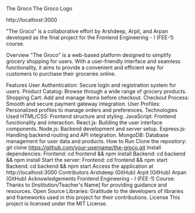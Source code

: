The Groco
The Groco Logo

http://localhost:3000

"The Groco" is a collaborative effort by Arshdeep, Arpit, and Arpan developed as the final project for the Frontend Engineering - I (FEE-1) course.

Overview
"The Groco" is a web-based platform designed to simplify grocery shopping for users. With a user-friendly interface and seamless functionality, it aims to provide a convenient and efficient way for customers to purchase their groceries online.

Features
User Authentication: Secure login and registration system for users.
Product Catalog: Browse through a wide range of grocery products.
Shopping Cart: Add and manage items before checkout.
Checkout Process: Smooth and secure payment gateway integration.
User Profiles: Personalized profiles to manage orders and preferences.
Technologies Used
HTML/CSS: Frontend structure and styling.
JavaScript: Frontend functionality and interaction.
React.js: Building the user interface components.
Node.js: Backend development and server setup.
Express.js: Handling backend routing and API integration.
MongoDB: Database management for user data and products.
How to Run
Clone the repository: git clone https://github.com/your-username/the-groco.git
Install dependencies:
Frontend: cd frontend && npm install
Backend: cd backend && npm install
Start the server:
Frontend: cd frontend && npm start
Backend: cd backend && npm start
Access the application at http://localhost:3000
Contributors
Arshdeep (GitHub)
Arpit (GitHub)
Arpan (GitHub)
Acknowledgements
Frontend Engineering - I (FEE-1) Course: Thanks to [Institution/Teacher's Name] for providing guidance and resources.
Open Source Libraries: Gratitude to the developers of libraries and frameworks used in this project for their contributions.
License
This project is licensed under the MIT License.

